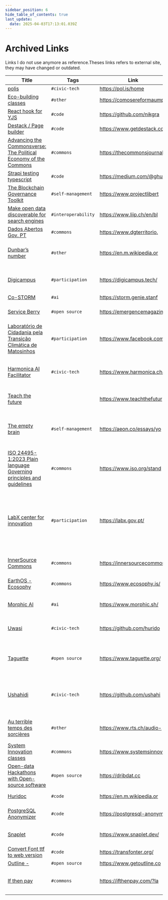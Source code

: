 ```yaml
---
sidebar_position: 6
hide_table_of_contents: true
last_update:
  date: 2025-04-03T17:13:01.039Z
---
```


# Archived Links
Links I do not use anymore as reference.Theses links refers to external site, they may have changed or outdated.

| Title            	| Tags                 	| Link     	| Comment                     	|
|------------------	|----------------------	|----------	|-----------------------------	|
| [polis](https://pol.is/home) 	| `#civic-tech` 	| [ https://pol.is/home ](https://pol.is/home) 	|  	|
| [Eco-building classes](https://comosereformaumplaneta.wordpress.com/wp-content/uploads/2013/09/curso-de-bioconstruc3a7c3a3o.pdf) 	| `#other` 	| [ https://comosereformaumpl ](https://comosereformaumplaneta.wordpress.com/wp-content/uploads/2013/09/curso-de-bioconstruc3a7c3a3o.pdf) 	|  	|
| [React hook for YJS](https://github.com/nikgraf/react-yjs) 	| `#code` 	| [ https://github.com/nikgra ](https://github.com/nikgraf/react-yjs) 	|  	|
| [Destack / Page builder](https://www.getdestack.com/) 	| `#code` 	| [ https://www.getdestack.co ](https://www.getdestack.com/) 	|  	|
| [Advancing the Commonsverse: The Political Economy of the Commons](https://thecommonsjournal.org/collections/advancingthecommonverse) 	| `#commons` 	| [ https://thecommonsjournal ](https://thecommonsjournal.org/collections/advancingthecommonverse) 	|  	|
| [Strapi testing typescript](https://medium.com/@ghulamrasool7/strapi-typescript-and-tests-with-jest-and-supertest-121183c6895d) 	| `#code` 	| [ https://medium.com/@ghula ](https://medium.com/@ghulamrasool7/strapi-typescript-and-tests-with-jest-and-supertest-121183c6895d) 	|  	|
| [The Blockchain Governance Toolkit](https://www.projectliberty.io/news/towards-a-responsible-decentralized-ecosystem-unveiling-project-liberty-institute-and-blockchaingov-s-blockchain-governance-toolkit) 	| `#self-management` 	| [ https://www.projectlibert ](https://www.projectliberty.io/news/towards-a-responsible-decentralized-ecosystem-unveiling-project-liberty-institute-and-blockchaingov-s-blockchain-governance-toolkit) 	|  	|
| [Make open data discoverable for search engines](https://www.liip.ch/en/blog/make-open-data-discoverable-for-search-engines) 	| `#interoperability` 	| [ https://www.liip.ch/en/bl ](https://www.liip.ch/en/blog/make-open-data-discoverable-for-search-engines) 	|  	|
| [Dados Abertos Gov. PT](https://www.dgterritorio.gov.pt/Diretiva-Dados-Abertos) 	| `#commons` 	| [ https://www.dgterritorio. ](https://www.dgterritorio.gov.pt/Diretiva-Dados-Abertos) 	|  	|
| [Dunbar’s number](https://en.m.wikipedia.org/wiki/Dunbar%27s_number) 	| `#other` 	| [ https://en.m.wikipedia.or ](https://en.m.wikipedia.org/wiki/Dunbar%27s_number) 	| 150 is a magic number for community building 	|
| [Digicampus](https://digicampus.tech/) 	| `#participation` 	| [ https://digicampus.tech/ ](https://digicampus.tech/) 	| Active company in civic tec in the Neetherland 	|
| [Co-STORM](https://storm.genie.stanford.edu/) 	| `#ai` 	| [ https://storm.genie.stanf ](https://storm.genie.stanford.edu/) 	| Create articles,  	|
| [Service Berry](https://emergencemagazine.org/essay/the-serviceberry/) 	| `#open source` 	| [ https://emergencemagazine ](https://emergencemagazine.org/essay/the-serviceberry/) 	| Economy of Abundance for services 	|
| [Laboratório de Cidadania pela Transição Climática de Matosinhos](https://www.facebook.com/labclimaticomatosinhos) 	| `#participation` 	| [ https://www.facebook.com/ ](https://www.facebook.com/labclimaticomatosinhos) 	| Facebook group for participatory process in Portugal 	|
| [Harmonica AI Facilitator](https://www.harmonica.chat/) 	| `#civic-tech` 	| [ https://www.harmonica.cha ](https://www.harmonica.chat/) 	| Facilitation of participation, with a self-management biais ❤️ 	|
| [Teach the future](https://www.teachthefuture.org/teaching-tools) 	|  	| [ https://www.teachthefutur ](https://www.teachthefuture.org/teaching-tools) 	| Good example for arca27 project 	|
| [The empty brain](https://aeon.co/essays/your-brain-does-not-process-information-and-it-is-not-a-computer) 	| `#self-management` 	| [ https://aeon.co/essays/yo ](https://aeon.co/essays/your-brain-does-not-process-information-and-it-is-not-a-computer) 	| Good reminder when someone compares AI with human intelligence. 	|
| [ISO 24495-1:2023 Plain language Governing principles and guidelines](https://www.iso.org/standard/78907.html) 	| `#commons` 	| [ https://www.iso.org/stand ](https://www.iso.org/standard/78907.html) 	| Inclusions rules for administrations 	|
| [LabX center for innovation](https://labx.gov.pt/) 	| `#participation` 	| [ https://labx.gov.pt/ ](https://labx.gov.pt/) 	| Innovation center active in participatory democracy, seems strongly linked with AMA. PT gov agency for administration modernization.  	|
| [InnerSource Commons](https://innersourcecommons.org/learn/learning-path/) 	| `#commons` 	| [ https://innersourcecommon ](https://innersourcecommons.org/learn/learning-path/) 	| Inspiration for code governance. 	|
| [EarthOS - Ecosophy](https://www.ecosophy.is/) 	| `#commons` 	| [ https://www.ecosophy.is/ ](https://www.ecosophy.is/) 	| Open data around ecology 	|
| [Morphic AI](https://www.morphic.sh/) 	| `#ai` 	| [ https://www.morphic.sh/ ](https://www.morphic.sh/) 	| Open source alternative to perplexity 	|
| [Uwasi](https://github.com/huridocs/uwazi) 	| `#civic-tech` 	| [ https://github.com/hurido ](https://github.com/huridocs/uwazi) 	| Open-source mapping tools. Used to maps violences.  	|
| [Taguette](https://www.taguette.org/) 	| `#open source` 	| [ https://www.taguette.org/ ](https://www.taguette.org/) 	| Open-source quality analysis. Good to do tension maps 	|
| [Ushahidi](https://github.com/ushahidi/platform) 	| `#civic-tech` 	| [ https://github.com/ushahi ](https://github.com/ushahidi/platform) 	| PHP open source platform for gather geo data by SMS&other 	|
| [Au terrible temps des sorcières](https://www.rts.ch/audio-podcast/2022/audio/ils-tuaient-aussi-des-enfants-1-9-au-terrible-temps-des-sorcieres-25832223.html) 	| `#other` 	| [ https://www.rts.ch/audio- ](https://www.rts.ch/audio-podcast/2022/audio/ils-tuaient-aussi-des-enfants-1-9-au-terrible-temps-des-sorcieres-25832223.html) 	| Podcast on witches hunting in Switzerland. 	|
| [System Innovation classes](https://www.systemsinnovation.network/plans/309751) 	| `#commons` 	| [ https://www.systemsinnova ](https://www.systemsinnovation.network/plans/309751) 	| SI resources on System Thinking 	|
| [Open-data Hackathons with Open-source software](https://dribdat.cc) 	| `#open source` 	| [ https://dribdat.cc ](https://dribdat.cc) 	| Software to manage hackathon 	|
| [Huridoc](https://en.m.wikipedia.org/wiki/HURIDOCS) 	| `#code` 	| [ https://en.m.wikipedia.or ](https://en.m.wikipedia.org/wiki/HURIDOCS) 	| Studios that makes uwasi. 	|
| [PostgreSQL Anonymizer](https://postgresql-anonymizer.readthedocs.io/en/stable/) 	| `#code` 	| [ https://postgresql-anonym ](https://postgresql-anonymizer.readthedocs.io/en/stable/) 	| To anonymize staging DB automatically 	|
| [Snaplet](https://www.snaplet.dev/) 	| `#code` 	| [ https://www.snaplet.dev/ ](https://www.snaplet.dev/) 	| To prepare seed DB for dev 	|
| [Convert Font ttf to web version](https://transfonter.org/) 	| `#code` 	| [ https://transfonter.org/ ](https://transfonter.org/) 	| Usefull to get woff2 fonts 	|
| [Outline -](https://www.getoutline.com/) 	| `#open source` 	| [ https://www.getoutline.co ](https://www.getoutline.com/) 	| Wiki ? 	|
| [If then pay](https://ifthenpay.com/?lang=en) 	| `#commons` 	| [ https://ifthenpay.com/?la ](https://ifthenpay.com/?lang=en) 	| open source alternative to stripe in portugal 	|

